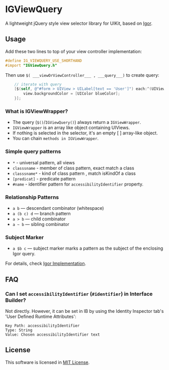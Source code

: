 # IGViewQuery

A lightweight jQuery style view selector library for UIKit, based on [Igor](https://github.com/dhemery/igor).

## Usage

Add these two lines to top of your view controller implementation:

```objective-c
#define IG_VIEWQUERY_USE_SHORTHAND
#import "IGViewQuery.h"
```

Then use ``$( ___viewOrViewController___ , ___query___)`` to create query:

```objective-c
    // iterate with query
    [$(self, @"#form > UIView > UILabel[text == 'User']") each:^(UIView* view){
        view.backgroundColor = [UIColor blueColor];
    }];
```

### What is IGViewWrapper?

- The query (```$()```/```IGViewQuery()```) always return a ```IGViewWrapper```. 
- ```IGViewWrapper``` is an array like object containing UIViews. 
- If nothing is selected in the selector, it's an empty [ ] array-like object.
- You can chain ```methods in IGViewWrapper```.

### Simple query patterns

- ``*`` - universal pattern, all views
- ``classsname`` - member of class pattern, exact match a class
- ``classsname*`` - kind of class pattern , match isKindOf a class
- ``[predicat]`` - predicate pattern
- ``#name`` -  identifier pattern for ``accessibilityIdentifier`` property.

### Relationship Patterns

- ``a b`` — descendant combinator (whitespace)
- ``a (b c) d`` — branch pattern
- ``a > b`` — child combinator
- ``a ~ b`` — sibling combinator

### Subject Marker

- ``a $b c`` —  subject marker marks a pattern as the subject of the enclosing Igor query.

For details, check [Igor Implementation](https://github.com/dhemery/igor/wiki/Implementation-Status).

## FAQ

### Can I set ``accessibilityIdentifier`` (``#identifier``) in Interface Builder?

Not directly. However, it can be set in IB by using the Identity Inspector tab's 'User Defined Runtime Attributes':

    Key Path: accessibilityIdentifier
    Type: String
    Value: Chosen accessibilityIdentifier text

## License

This software is licensed in [MIT License](https://github.com/siuying/ViewQuery/blob/master/LICENSE.txt).
